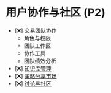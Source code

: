 # 用户协作与社区 (P2)

- [❌] [交易团队协作](./collaboration/teams.md)
  - 角色与权限
  - 团队工作区
  - 协作工具
  - 团队绩效分析
- [❌] [知识库管理](./collaboration/knowledge.md)
- [❌] [策略分享市场](./collaboration/strategy-market.md)
- [❌] [讨论与社区](./collaboration/community.md) 
